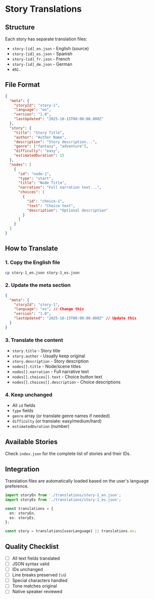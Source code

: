# Story Translations

## Structure

Each story has separate translation files:

- `story-[id]_en.json` - English (source)
- `story-[id]_es.json` - Spanish
- `story-[id]_fr.json` - French
- `story-[id]_de.json` - German
- etc.

## File Format

```json
{
  "meta": {
    "storyId": "story-1",
    "language": "en",
    "version": "1.0",
    "lastUpdated": "2025-10-15T00:00:00.000Z"
  },
  "story": {
    "title": "Story Title",
    "author": "Author Name",
    "description": "Story description...",
    "genre": ["fantasy", "adventure"],
    "difficulty": "easy",
    "estimatedDuration": 15
  },
  "nodes": [
    {
      "id": "node-1",
      "type": "start",
      "title": "Node Title",
      "narration": "Full narration text...",
      "choices": [
        {
          "id": "choice-1",
          "text": "Choice text",
          "description": "Optional description"
        }
      ]
    }
  ]
}
```

## How to Translate

### 1. Copy the English file

```bash
cp story-1_en.json story-1_es.json
```

### 2. Update the meta section

```json
{
  "meta": {
    "storyId": "story-1",
    "language": "es", // Change this
    "version": "1.0",
    "lastUpdated": "2025-10-15T00:00:00.000Z" // Update this
  }
}
```

### 3. Translate the content

- `story.title` - Story title
- `story.author` - Usually keep original
- `story.description` - Story description
- `nodes[].title` - Node/scene titles
- `nodes[].narration` - Full narrative text
- `nodes[].choices[].text` - Choice button text
- `nodes[].choices[].description` - Choice descriptions

### 4. Keep unchanged

- All `id` fields
- `type` fields
- `genre` array (or translate genre names if needed)
- `difficulty` (or translate: easy/medium/hard)
- `estimatedDuration` (number)

## Available Stories

Check `index.json` for the complete list of stories and their IDs.

## Integration

Translation files are automatically loaded based on the user's language preference.

```typescript
import storyEn from './translations/story-1_en.json';
import storyEs from './translations/story-1_es.json';

const translations = {
  en: storyEn,
  es: storyEs,
};

const story = translations[userLanguage] || translations.en;
```

## Quality Checklist

- [ ] All text fields translated
- [ ] JSON syntax valid
- [ ] IDs unchanged
- [ ] Line breaks preserved (`\n`)
- [ ] Special characters handled
- [ ] Tone matches original
- [ ] Native speaker reviewed
